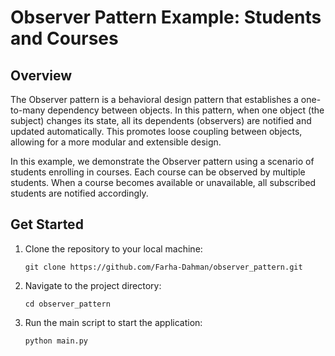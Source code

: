 # Observer Pattern Example: Students and Courses

## Overview

The Observer pattern is a behavioral design pattern that establishes a one-to-many dependency between objects. In this pattern, when one object (the subject) changes its state, all its dependents (observers) are notified and updated automatically. This promotes loose coupling between objects, allowing for a more modular and extensible design.

In this example, we demonstrate the Observer pattern using a scenario of students enrolling in courses. Each course can be observed by multiple students. When a course becomes available or unavailable, all subscribed students are notified accordingly.

## Get Started

1. Clone the repository to your local machine:

    ```
    git clone https://github.com/Farha-Dahman/observer_pattern.git
    ```
2. Navigate to the project directory:
    ```
    cd observer_pattern
    ```
3. Run the main script to start the application:
    ```
    python main.py
    ```
